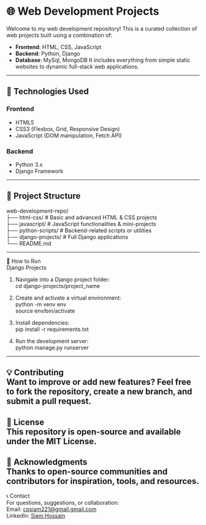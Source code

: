 # 🌐 Web Development Projects

Welcome to my web development repository! This is a curated collection of web projects built using a combination of:

- **Frontend**: HTML, CSS, JavaScript  
- **Backend**: Python, Django
- **Database**: MySql, MongoDB
It includes everything from simple static websites to dynamic full-stack web applications.

---

## 🧰 Technologies Used

### Frontend
- HTML5
- CSS3 (Flexbox, Grid, Responsive Design)
- JavaScript (DOM manipulation, Fetch API)

### Backend
- Python 3.x
- Django Framework

---

## 📁 Project Structure

web-development-repo/ <br>
├── html-css/           # Basic and advanced HTML & CSS projects <br>
├── javascript/         # JavaScript functionalities & mini-projects <br>
├── python-scripts/     # Backend-related scripts or utilities <br>
├── django-projects/    # Full Django applications <br>
└── README.md <br>

---

🚀 How to Run <br>
Django Projects <br>
1. Navigate into a Django project folder: <br>
   cd django-projects/project_name <br>

2. Create and activate a virtual environment: <br>
   python -m venv env <br>
   source env/bin/activate <br>

3. Install dependencies: <br>
   pip install -r requirements.txt <br>

4. Run the development server: <br>
   python manage.py runserver <br>

---
💡 Contributing <br>
Want to improve or add new features? Feel free to fork the repository, create a new branch, and submit a pull request.
---
📜 License <br>
This repository is open-source and available under the MIT License.
---
🙌 Acknowledgments <br>
Thanks to open-source communities and contributors for inspiration, tools, and resources.
---
📞 Contact <br>
For questions, suggestions, or collaboration: <br>
Email: cpsiam221@gmail.gmail.com <br>
LinkedIn: [Siam Hossain](https://www.linkedin.com/in/siam-hossain-33305a25b/) <br>
